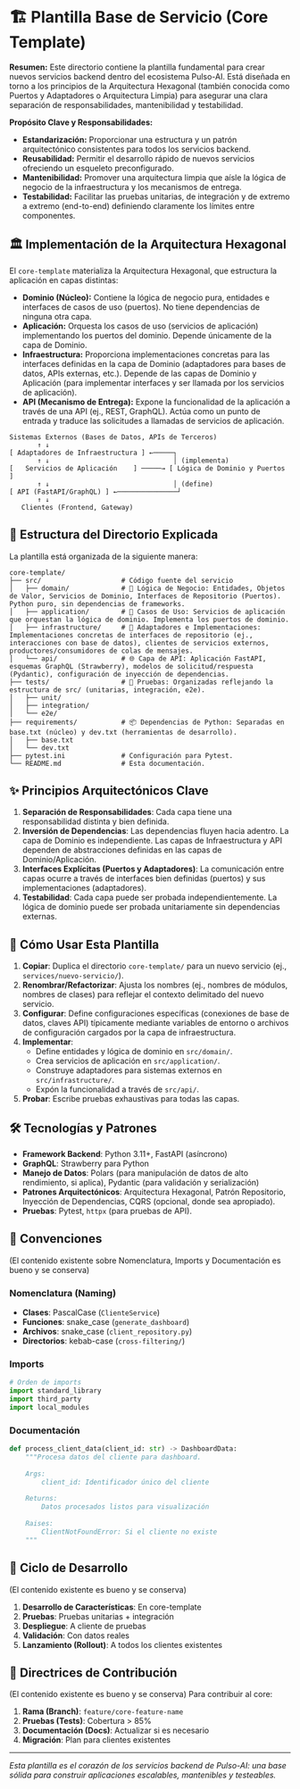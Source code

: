 # 🏗️ Plantilla Base de Servicio (Core Template)

**Resumen:** Este directorio contiene la plantilla fundamental para crear nuevos servicios backend dentro del ecosistema Pulso-AI. Está diseñada en torno a los principios de la Arquitectura Hexagonal (también conocida como Puertos y Adaptadores o Arquitectura Limpia) para asegurar una clara separación de responsabilidades, mantenibilidad y testabilidad.

**Propósito Clave y Responsabilidades:**
-   **Estandarización:** Proporcionar una estructura y un patrón arquitectónico consistentes para todos los servicios backend.
-   **Reusabilidad:** Permitir el desarrollo rápido de nuevos servicios ofreciendo un esqueleto preconfigurado.
-   **Mantenibilidad:** Promover una arquitectura limpia que aísle la lógica de negocio de la infraestructura y los mecanismos de entrega.
-   **Testabilidad:** Facilitar las pruebas unitarias, de integración y de extremo a extremo (end-to-end) definiendo claramente los límites entre componentes.

## 🏛️ Implementación de la Arquitectura Hexagonal

El `core-template` materializa la Arquitectura Hexagonal, que estructura la aplicación en capas distintas:

-   **Dominio (Núcleo):** Contiene la lógica de negocio pura, entidades e interfaces de casos de uso (puertos). No tiene dependencias de ninguna otra capa.
-   **Aplicación:** Orquesta los casos de uso (servicios de aplicación) implementando los puertos del dominio. Depende únicamente de la capa de Dominio.
-   **Infraestructura:** Proporciona implementaciones concretas para las interfaces definidas en la capa de Dominio (adaptadores para bases de datos, APIs externas, etc.). Depende de las capas de Dominio y Aplicación (para implementar interfaces y ser llamada por los servicios de aplicación).
-   **API (Mecanismo de Entrega):** Expone la funcionalidad de la aplicación a través de una API (ej., REST, GraphQL). Actúa como un punto de entrada y traduce las solicitudes a llamadas de servicios de aplicación.

```
Sistemas Externos (Bases de Datos, APIs de Terceros)
       ↑ ↓
[ Adaptadores de Infraestructura ] ←─────┐
       ↑ ↓                               │ (implementa)
[   Servicios de Aplicación    ] ─────→ [ Lógica de Dominio y Puertos ]
       ↑ ↓                               │ (define)
[ API (FastAPI/GraphQL) ] ←───────────────┘
       ↑ ↓
   Clientes (Frontend, Gateway)
```

## 📁 Estructura del Directorio Explicada

La plantilla está organizada de la siguiente manera:

```
core-template/
├── src/                    # Código fuente del servicio
│   ├── domain/             # 💼 Lógica de Negocio: Entidades, Objetos de Valor, Servicios de Dominio, Interfaces de Repositorio (Puertos). Python puro, sin dependencias de frameworks.
│   ├── application/        # 🔄 Casos de Uso: Servicios de aplicación que orquestan la lógica de dominio. Implementa los puertos de dominio.
│   ├── infrastructure/     # 🔌 Adaptadores e Implementaciones: Implementaciones concretas de interfaces de repositorio (ej., interacciones con base de datos), clientes de servicios externos, productores/consumidores de colas de mensajes.
│   └── api/                # 🌐 Capa de API: Aplicación FastAPI, esquemas GraphQL (Strawberry), modelos de solicitud/respuesta (Pydantic), configuración de inyección de dependencias.
├── tests/                  # 🧪 Pruebas: Organizadas reflejando la estructura de src/ (unitarias, integración, e2e).
│   ├── unit/
│   ├── integration/
│   └── e2e/
├── requirements/           # 📦 Dependencias de Python: Separadas en base.txt (núcleo) y dev.txt (herramientas de desarrollo).
│   ├── base.txt
│   └── dev.txt
├── pytest.ini              # Configuración para Pytest.
└── README.md               # Esta documentación.
```

## ✨ Principios Arquitectónicos Clave

1.  **Separación de Responsabilidades**: Cada capa tiene una responsabilidad distinta y bien definida.
2.  **Inversión de Dependencias**: Las dependencias fluyen hacia adentro. La capa de Dominio es independiente. Las capas de Infraestructura y API dependen de abstracciones definidas en las capas de Dominio/Aplicación.
3.  **Interfaces Explícitas (Puertos y Adaptadores)**: La comunicación entre capas ocurre a través de interfaces bien definidas (puertos) y sus implementaciones (adaptadores).
4.  **Testabilidad**: Cada capa puede ser probada independientemente. La lógica de dominio puede ser probada unitariamente sin dependencias externas.

## 🚀 Cómo Usar Esta Plantilla

1.  **Copiar**: Duplica el directorio `core-template/` para un nuevo servicio (ej., `services/nuevo-servicio/`).
2.  **Renombrar/Refactorizar**: Ajusta los nombres (ej., nombres de módulos, nombres de clases) para reflejar el contexto delimitado del nuevo servicio.
3.  **Configurar**: Define configuraciones específicas (conexiones de base de datos, claves API) típicamente mediante variables de entorno o archivos de configuración cargados por la capa de infraestructura.
4.  **Implementar**:
    *   Define entidades y lógica de dominio en `src/domain/`.
    *   Crea servicios de aplicación en `src/application/`.
    *   Construye adaptadores para sistemas externos en `src/infrastructure/`.
    *   Expón la funcionalidad a través de `src/api/`.
5.  **Probar**: Escribe pruebas exhaustivas para todas las capas.

## 🛠️ Tecnologías y Patrones

-   **Framework Backend**: Python 3.11+, FastAPI (asíncrono)
-   **GraphQL**: Strawberry para Python
-   **Manejo de Datos**: Polars (para manipulación de datos de alto rendimiento, si aplica), Pydantic (para validación y serialización)
-   **Patrones Arquitectónicos**: Arquitectura Hexagonal, Patrón Repositorio, Inyección de Dependencias, CQRS (opcional, donde sea apropiado).
-   **Pruebas**: Pytest, `httpx` (para pruebas de API).

## 📝 Convenciones

(El contenido existente sobre Nomenclatura, Imports y Documentación es bueno y se conserva)
### Nomenclatura (Naming)
- **Clases**: PascalCase (`ClienteService`)
- **Funciones**: snake_case (`generate_dashboard`)
- **Archivos**: snake_case (`client_repository.py`)
- **Directorios**: kebab-case (`cross-filtering/`)

### Imports
```python
# Orden de imports
import standard_library
import third_party
import local_modules
```

### Documentación
```python
def process_client_data(client_id: str) -> DashboardData:
    """Procesa datos del cliente para dashboard.
    
    Args:
        client_id: Identificador único del cliente
        
    Returns:
        Datos procesados listos para visualización
        
    Raises:
        ClientNotFoundError: Si el cliente no existe
    """
```

## 🔄 Ciclo de Desarrollo

(El contenido existente es bueno y se conserva)
1. **Desarrollo de Características**: En core-template
2. **Pruebas**: Pruebas unitarias + integración
3. **Despliegue**: A cliente de pruebas
4. **Validación**: Con datos reales
5. **Lanzamiento (Rollout)**: A todos los clientes existentes

## 🤝 Directrices de Contribución

(El contenido existente es bueno y se conserva)
Para contribuir al core:

1. **Rama (Branch)**: `feature/core-feature-name`
2. **Pruebas (Tests)**: Cobertura > 85%
3. **Documentación (Docs)**: Actualizar si es necesario
4. **Migración**: Plan para clientes existentes

---

*Esta plantilla es el corazón de los servicios backend de Pulso-AI: una base sólida para construir aplicaciones escalables, mantenibles y testeables.*
```
